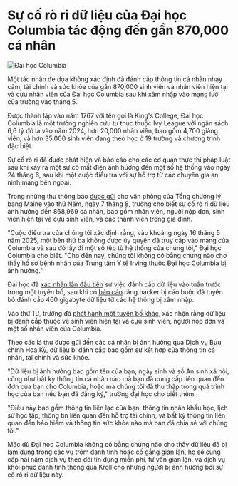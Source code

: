 # Sự cố rò rỉ dữ liệu của Đại học Columbia tác động đến gần 870,000 cá nhân

![Đại học Columbia](https://www.bleepstatic.com/content/hl-images/2025/08/08/Columbia-University.jpg)

Một tác nhân đe dọa không xác định đã đánh cắp thông tin cá nhân nhạy cảm, tài chính và sức khỏe của gần 870,000 sinh viên và nhân viên hiện tại và cựu nhân viên của Đại học Columbia sau khi xâm nhập vào mạng lưới của trường vào tháng 5.

Được thành lập vào năm 1767 với tên gọi là King's College, Đại học Columbia là một trường nghiên cứu tư thục thuộc Ivy League với ngân sách 6,6 tỷ đô la vào năm 2024, hơn 20,000 nhân viên, bao gồm 4,700 giảng viên, và hơn 35,000 sinh viên đang theo học ở 19 trường và chương trình đặc biệt.

Sự cố rò rỉ đã được phát hiện và báo cáo cho các cơ quan thực thi pháp luật sau khi xảy ra một sự cố mất điện ảnh hưởng đến một số hệ thống vào ngày 24 tháng 6, sau khi một cuộc điều tra với sự hỗ trợ từ các chuyên gia an ninh mạng bên ngoài.

Trong những thư thông báo [được gửi](https://www.maine.gov/agviewer/content/ag/985235c7-cb95-4be2-8792-a1252b4f8318/5cd48662-983a-4c9d-8b5b-e5e097cbbcd5.html) cho văn phòng của Tổng chưởng lý bang Maine vào thứ Năm, ngày 7 tháng 8, trường cho biết sự cố rò rỉ dữ liệu ảnh hưởng đến 868,969 cá nhân, bao gồm nhân viên, người nộp đơn, sinh viên hiện tại và cựu sinh viên, và các thành viên trong gia đình.

"Cuộc điều tra của chúng tôi xác định rằng, vào khoảng ngày 16 tháng 5 năm 2025, một bên thứ ba không được ủy quyền đã truy cập vào mạng của Columbia và sau đó lấy đi một số tệp từ hệ thống của chúng tôi," Đại học Columbia cho biết. "Cho đến nay, chúng tôi không có bằng chứng nào cho thấy hồ sơ bệnh nhân của Trung tâm Y tế Irving thuộc Đại học Columbia bị ảnh hưởng."

Đại học đã [xác nhận lần đầu tiên](https://communications.news.columbia.edu/news/university-statement-it-outage-june-24-2025) sự việc đánh cắp dữ liệu vào tuần trước trong một tuyên bố, sau khi có [báo cáo](https://www.bloomberg.com/news/articles/2025-07-01/columbia-university-applicants-personal-data-stolen-by-hacker) rằng hacker bị cáo buộc đã tuyên bố đánh cắp 460 gigabyte dữ liệu từ các hệ thống bị xâm nhập.

Vào thứ Tư, trường đã [phát hành một tuyên bố khác](https://communications.news.columbia.edu/news/updating-our-community-cyber-incident), xác nhận rằng dữ liệu bị đánh cắp thuộc về sinh viên hiện tại và cựu sinh viên, người nộp đơn và một số nhân viên của Columbia.

Theo các lá thư được gửi đến các cá nhân bị ảnh hưởng qua Dịch vụ Bưu chính Hoa Kỳ, dữ liệu bị đánh cắp bao gồm sự kết hợp của thông tin cá nhân, tài chính và sức khỏe.

"Dữ liệu bị ảnh hưởng bao gồm tên của bạn, ngày sinh và số An sinh xã hội, cũng như bất kỳ thông tin cá nhân nào mà bạn đã cung cấp liên quan đến đơn của bạn cho Columbia, hoặc mà chúng tôi đã thu thập trong quá trình học của bạn nếu bạn đã đăng ký," trường đại học cho biết thêm.

"Điều này bao gồm thông tin liên lạc của bạn, thông tin nhân khẩu học, lịch sử học tập, thông tin liên quan đến hỗ trợ tài chính, và bất kỳ thông tin liên quan đến bảo hiểm và thông tin sức khỏe nào mà bạn đã chia sẻ với chúng tôi."

Mặc dù Đại học Columbia không có bằng chứng nào cho thấy dữ liệu đã bị lạm dụng trong các vụ trộm danh tính hoặc cố gắng gian lận, họ sẽ cung cấp hai năm dịch vụ theo dõi tín dụng miễn phí, tư vấn gian lận, và dịch vụ khôi phục danh tính thông qua Kroll cho những người bị ảnh hưởng bởi sự cố rò rỉ dữ liệu này.
